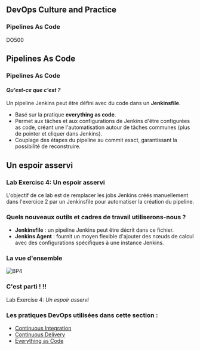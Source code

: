 <!-- .slide: data-background-image="images/RH_NewBrand_Background.png" -->
## DevOps Culture and Practice <!-- {_class="course-title"} -->
### Pipelines As Code <!-- {_class="title-color"} -->
DO500 <!-- {_class="title-color"} -->



## Pipelines As Code



### Pipelines As Code
#### _Qu'est-ce que c'est ?_
Un pipeline Jenkins peut être défini avec du code dans un **Jenkinsfile**.
* Basé sur la pratique **everything as code**.
* Permet aux tâches et aux configurations de Jenkins d'être configurées as code, créant une
l'automatisation autour de tâches communes (plus de pointer et cliquer dans Jenkins).
* Couplage des étapes du pipeline au commit exact, garantissant la possibilité de reconstruire.



<!-- .slide: id="enslaved-hope" -->
## Un espoir asservi



### Lab Exercisc 4: Un espoir asservi
L'objectif de ce lab est de remplacer les jobs Jenkins créés manuellement dans l'exercice 2 par un Jenkinsfile pour automatiser la création du pipeline.
 


### Quels nouveaux outils et cadres de travail utiliserons-nous ?
* **Jenkinsfile** : un pipeline Jenkins peut être décrit dans ce  fichier.
* **Jenkins Agent** : fournit un moyen flexible d'ajouter des nœuds de calcul avec des configurations spécifiques à une instance Jenkins.



### La vue d'ensemble
![BP4](images/bp-4-enslaved-hope.jpg)



### C'est parti ! !!
Lab Exercise 4: _Un espoir asservi_



<!-- .slide: data-background-image="images/chef-background.png", class="white-style" -->
### Les pratiques DevOps utilisées dans cette section :
- [Continuous Integration](https://openpracticelibrary.com/practice/continuous-integration/)
- [Continuous Delivery](https://openpracticelibrary.com/practice/continuous-delivery)
- [Everything as Code](https://openpracticelibrary.com/practice/everything-as-code/)
